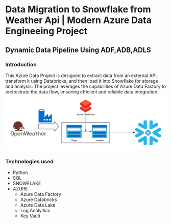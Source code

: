# Data Migration to Snowflake from  Weather Api | Modern Azure Data Engineeing Project 
## Dynamic Data Pipeline Using ADF,ADB,ADLS
### Introduction
This Azure Data Project is designed to extract data from an external API, transform it using Databricks, and then load it into Snowflake for storage and analysis. The project leverages the capabilities of Azure Data Factory to orchestrate the data flow, ensuring efficient and reliable data integration.
![Project Architecute](Flowcharts.png)
### Technologies used
* Python
* SQL
* SNOWFLAKE
* AZURE
  - Azure Data Factory
  - Azure Databricks
  - Azure Data Lake
  - Log Analyitics
  - Key Vault
